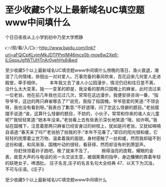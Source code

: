 # 至少收藏5个以上最新域名UC填空题www中间填什么
个日日夜夜从上小学到初中乃至大学燃静

👉/观/看/入/口👉http://www.baidu.com/link?url=aFQjCpKLyjmMkJDTPPmIM46mcs0b-moe8w2Xe6-iLGqpxJgfWTUHTnAr0yehHs6i&wd

至少收藏5个以上最新域名UC填空题www中间填什么傍晚的落日，渔火衰退，潮湿了几何情绪，俳徊出一对对爱人。万事完备的春风吹来，百花迎来几何爱人走进殿堂，牵手相伴。
　　本年我又去了谁人小公园漫步，情况仍旧和往日差不离，没什么太大变革。独一一变革的即是，我没看的那两只国槐上的麻雀，此时流过来一位老翁，他在前几年我也见过几次，常常在这边漫步。我便安排咨询一番，“指导爷爷，这边的两只麻雀哪去了?”说完，我指了指国槐。爷爷慈爱的笑道:“不领会呀，我也没有看到呀。”我表白了歉意:“不好道理，问了您这么怪僻的题目。”老翁摆摆手说道:“诶，这算什么怪僻的题目，不妨的，小伙子，常常和你来的谁人女儿童呢?”我轻轻笑道:“她本年没来。”老翁看上去有些表示深长地笑道:“哦，如许啊。”我站在国槐下，注意着那两只麻雀已经安身过的树枝上，犹如是问老翁，又犹如喃喃自语道:“春天来了吗?”老翁拍了拍我的手:“本年不见春了。”即日的阳光很和缓，它轻轻的抚摩着尘世万物，温柔着我的面貌，身材感触了一丝和缓，然而我却碰不到这份和缓，和风渐渐，国槐叶动的很轻，看获得，然而却没有听到萧瑟声。
　　你赶快领着孙子跑吧，晚了就来不及了。
　　擦得油亮的皮鞋，耀眼的金表，故意大声的与电话的另一头交谈生意，被烟熏黄的指甲，身边慵懒的靠着年轻的妖艳女子，啤酒肚。
	庄子名言,庄子的名言名句大全经典	47、以天下为沉浊，不可与庄语。《庄子》

至少收藏5个以上最新域名UC填空题www中间填什么
